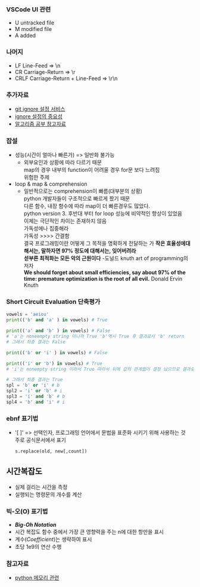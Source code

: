 ### VSCode UI 관련
- U untracked file
- M modified file
- A added
### 나머지
- LF Line-Feed => \n
- CR Carriage-Return => \r
- CRLF Carriage-Return + Line-Feed => \r\n
### 추가자료
- [git ignore 설정 서비스](https://www.toptal.com/developers/gitignore)
- [ignore 설정의 중요성](https://matthew.kr/해킹-기록-깃헙에-구글-클라우드-api-key가-노출된지-13분만/)
- [알고리즘 공부 참고자료](https://librewiki.net/wiki/%EC%8B%9C%EB%A6%AC%EC%A6%88:%EC%88%98%ED%95%99%EC%9D%B8%EB%93%AF_%EA%B3%BC%ED%95%99%EC%95%84%EB%8B%8C_%EA%B3%B5%ED%95%99%EA%B0%99%EC%9D%80_%EC%BB%B4%ED%93%A8%ED%84%B0%EA%B3%BC%ED%95%99/%EC%95%8C%EA%B3%A0%EB%A6%AC%EC%A6%98_%EA%B8%B0%EC%B4%88)
### 잡설
- 성능(시간이 얼마나 빠른가) => 일반화 불가능</br>
    - 외부요인과 상황에 따라 다르기 때문</br>
map의 경우 내부의 function이 어려울 경우 for문 보다 느려짐</br>
위험한 주제</br>
- loop & map & comprehension</br>
    - 일반적으로는 comprehension이 빠름(대부분의 상황)</br>
python 개발자들이 구조적으로 빠르게 짰기 때문</br>
다른 함수, 내장 함수에 따라 map이 더 빠른경우도 많았다.</br>
python version 3. 후반대 부터 for loop 성능에 비약적인 향상이 있었음</br>
이제는 극단적인 차이는 존재하지 않음</br>
가독성에나 집중해라</br>
가독성 >>>> 간결함</br>
결국 프로그래밍이란 어떻게 그 목적을 명확하게 전달하는 가
**작은 효율성에대해서는, 말하자면 97% 정도에 대해서는, 잊어버려라</br>
섣부른 최적화는 모든 악의 근원이다** -도널드 knuth art of programming의 저자</br>
**We should forget about small efficiencies, say about 97% of the time: premature optimization is the root of all evil.**   Donald Ervin Knuth
### Short Circuit Evaluation 단축평가
```python
vowels = 'aeiou'
print(('b' and 'a' ) in vowels) # True

print(('a' and 'b' ) in vowels) # False
# 'a'는 noneempty string 이니까 True 'b'역시 True 후 결과로서 'b' return 
# 그래서 최종 결과는 False

print(('b' or 'i' ) in vowels) # False

print(('i' or 'b') in vowels) # True
# 'i'는 nonempty string 이라서 True 따라서 뒤에 값의 관계없이 결정 났으므로 결과로서 'b' return

# 그래서 최종 결과는 True
spl = 'b' or 'i' # b
spl2 = 'i' or 'b' # i
spl3 = 'i' and 'b' # b
spl4 = 'b' and 'i' # i
```
### ebnf 표기법
- '[ ]' => 선택인자, 프로그래밍 언어에서 문법을 표준화 시키기 위해 사용하는 것</br>주로 공식문서에서 표기
    ```python
    s.replace(old, new[,count])
    ```
## 시간복잡도
- 실제 걸리는 시간을 측정
- 실행되는 명령문의 개수를 계산
### 빅-오(O) 표기법
- ***Big-Oh Notation***
- 시간 복잡도 함수 중에서 가장 큰 영향력을 주는 n에 대한 항만을 표시
- 계수(*Coefficient*)는 생략하여 표시
- 초당 1e9의 연산 수행
### 참고자료
- [python 메모리 관련](https://yomangstartup.tistory.com/105)